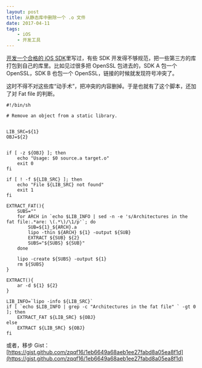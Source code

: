 ```yaml
---
layout: post
title: 从静态库中删除一个 .o 文件
date: 2017-04-11
tags: 
    - iOS
    - 开发工具
---
```


[开发一个合格的 iOS SDK](https://blog.zorro.im/how_to_create_a_static_library/)里写过，有些 SDK 开发得不够规范，把一些第三方的库打包到自己的库里。比如见过很多把 OpenSSL 包进去的，SDK A 包一个 OpenSSL，SDK B 也包一个 OpenSSL，链接的时候就发现符号冲突了。

这时不得不对这些库“动手术”，把冲突的内容删掉。于是也就有了这个脚本，还加了对 Fat file 的判断。

```shell
#!/bin/sh

# Remove an object from a static library.


LIB_SRC=${1}
OBJ=${2}


if [ -z ${OBJ} ]; then
	echo "Usage: $0 source.a target.o"
	exit 0
fi

if [ ! -f ${LIB_SRC} ]; then
	echo "File ${LIB_SRC} not found"
	exit 1
fi

EXTRACT_FAT(){
	SUBS=""
	for ARCH in `echo $LIB_INFO | sed -n -e 's/Architectures in the fat file:.*are: \(.*\)/\1/p'`; do
		SUB=${1}_${ARCH}.a
		lipo -thin ${ARCH} ${1} -output ${SUB}
		EXTRACT ${SUB} ${2}
		SUBS="${SUBS} ${SUB}"
	done

	lipo -create ${SUBS} -output ${1}
	rm ${SUBS}
}

EXTRACT(){
	ar -d ${1} ${2}
}

LIB_INFO=`lipo -info ${LIB_SRC}`
if [ `echo $LIB_INFO | grep -c "Architectures in the fat file" ` -gt 0 ]; then
  	EXTRACT_FAT ${LIB_SRC} ${OBJ}
else
  	EXTRACT ${LIB_SRC} ${OBJ}
fi
```

或者，移步 Gist：[https://gist.github.com/zqqf16/1eb6649a68aeb1ee27fabd8a05ea8f1d](https://gist.github.com/zqqf16/1eb6649a68aeb1ee27fabd8a05ea8f1d)